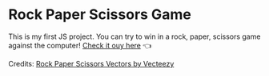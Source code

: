 # Rock Paper Scissors Game
This is my first JS project. You can try to win in a rock, paper, scissors game against the computer!
[Check it ouy here](https://eme-rod.github.io/rockPaperScissors/) :point_left:

Credits:
<a href="https://www.vecteezy.com/free-vector/rock-paper-scissors">Rock Paper Scissors Vectors by Vecteezy</a>
